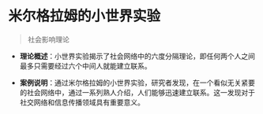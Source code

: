 # 米尔格拉姆的小世界实验

> 社会影响理论

- **理论概述**：小世界实验揭示了社会网络中的六度分隔理论，即任何两个人之间最多只需要经过六个中间人就能建立联系。

- **案例说明**：通过米尔格拉姆的小世界实验，研究者发现，在一个看似无关紧要的社会网络中，通过一系列熟人介绍，人们能够迅速建立联系。这一发现对于社交网络和信息传播领域具有重要意义。
